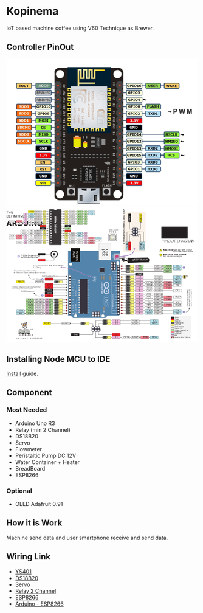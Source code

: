 # Kopinema
IoT based machine coffee using V60 Technique as Brewer.  

## Controller PinOut
![Node MCU Pin](/asset/NodeMCUv1.0-pinout.jpg)
![Arduino Uno R3](/asset/Pinout_of_ARDUINO_Board_and_ATMega328PU.svg.png)
  
## Installing Node MCU to IDE
[Install](https://www.teachmemicro.com/intro-nodemcu-arduino/) guide.
  
## Component
### Most Needed
- Arduino Uno R3
- Relay (min 2 Channel)
- DS18B20
- Servo
- Flowmeter  
- Peristaltic Pump DC 12V
- Water Container + Heater
- BreadBoard
- ESP8266

### Optional  
- OLED Adafruit 0.91

## How it is Work
Machine send data and user smartphone receive and send data.

## Wiring Link
- [YS401](http://saptaji.com/2016/08/15/mengukur-debit-dan-volume-air-dengan-flow-meter-dan-arduino/)
- [DS18B20](https://lastminuteengineers.com/ds18b20-arduino-tutorial/)
- [Servo](https://www.nyebarilmu.com/cara-mengakses-motor-servo-menggunakan-arduino/)
- [Relay 2 Channel](https://www.instructables.com/id/Arduino-2-Channel-Relay/)
- [ESP8266](https://medium.com/@cgrant/using-the-esp8266-wifi-module-with-arduino-uno-publishing-to-thingspeak-99fc77122e82)
- [Arduino - ESP8266](https://www.instructables.com/id/Firebase-Integrate-With-ESP8266/)